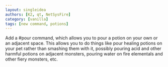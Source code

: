 ```yaml
---
layout: singleidea
authors: [K2, qt, NetSysFire]
category: [vanilla]
tags: [new command, potions]
---
```

Add a #pour command, which allows you to pour a potion on your own or an
adjacent space. This allows you to do things like pour healing potions on your
pet rather than smashing them with it, possibly pouring acid and other harmful
potions on adjacent monsters, pouring water on fire elementals and other fiery
monsters, etc.
